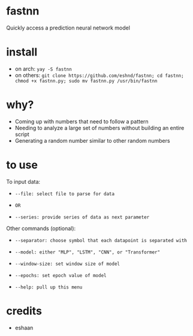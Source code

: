 # fastnn
Quickly access a prediction neural network model
# install
- on arch: ```yay -S fastnn```
- on others: ```git clone https://github.com/eshnd/fastnn; cd fastnn; chmod +x fastnn.py; sudo mv fastnn.py /usr/bin/fastnn```
# why?
- Coming up with numbers that need to follow a pattern
- Needing to analyze a large set of numbers without building an entire script
- Generating a random number similar to other random numbers
# to use
To input data:    
-     --file: select file to parse for data    
-     OR    
-     --series: provide series of data as next parameter    
Other commands (optional):    
-     --separator: choose symbol that each datapoint is separated with    
-     --model: either "MLP", "LSTM", "CNN", or "Transformer"      
-     --window-size: set window size of model    
-     --epochs: set epoch value of model    
-     --help: pull up this menu    
# credits
- eshaan